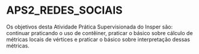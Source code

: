 # APS2_REDES_SOCIAIS
Os objetivos desta Atividade Prática Supervisionada do Insper são:  continuar praticando o uso de contêiner, praticar o básico sobre cálculo de métricas locais de vértices e  praticar o básico sobre interpretação dessas métricas.
